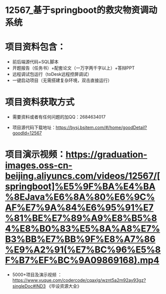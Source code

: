 #   12567_基于springboot的救灾物资调动系统

#   项目资料包含：
*    前后端源代码+SQL脚本
*    开题报告（任务书）+配套论文（一万字两千字以上）+答辩PPT
*   远程调试包运行（toDesk远程控屏调试）
*   一键启动项目（无需搭建复杂环境，双击直接运行）


#   项目资料获取方式
*   需要资料或者有任何问题的加QQ：2684634017

*   项目源代码下载地址：https://bysj.bsitem.com/#/home/goodDetail?goodId=12567

#  项目演示视频：https://graduation-images.oss-cn-beijing.aliyuncs.com/videos/12567/[springboot]%E5%9F%BA%E4%BA%8EJava%E6%8A%80%E6%9C%AF%E7%9A%84%E6%95%91%E7%81%BE%E7%89%A9%E8%B5%84%E8%B0%83%E5%8A%A8%E7%B3%BB%E7%BB%9F%E8%A7%86%E9%A2%91(%E7%BC%96%E5%8F%B7%EF%BC%9A09869168).mp4

*  5000+项目及演示视频 ：https://www.yuque.com/codercode/cqaxlg/wznt5a2m92ay93gz?singleDoc#lND3 《毕设资源大全》
